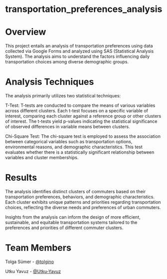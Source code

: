 # transportation_preferences_analysis

# Overview
This project entails an analysis of transportation preferences using data collected via Google Forms and analyzed using SAS (Statistical Analysis System). The analysis aims to understand the factors influencing daily transportation choices among diverse demographic groups.

# Analysis Techniques
The analysis primarily utilizes two statistical techniques:

T-Test: T-tests are conducted to compare the means of various variables across different clusters. Each t-test focuses on a specific variable of interest, comparing each cluster against a reference group or other clusters of interest. The t-tests yield p-values indicating the statistical significance of observed differences in variable means between clusters.

Chi-Square Test: The chi-square test is employed to assess the association between categorical variables such as transportation options, environmental reasons, and demographic characteristics. This test evaluates whether there is a statistically significant relationship between variables and cluster memberships.

# Results
The analysis identifies distinct clusters of commuters based on their transportation preferences, behaviors, and demographic characteristics. Each cluster exhibits unique patterns and priorities regarding transportation choices, reflecting the diverse needs and preferences of urban commuters.

Insights from the analysis can inform the design of more efficient, sustainable, and equitable transportation systems tailored to the preferences and priorities of different commuter clusters.

# Team Members
Tolga Sümer - [@tolgino](https://github.com/Tolgino)

Utku Yavuz - [@Utku-Yavuz](https://github.com/Utku-Yavuz)
